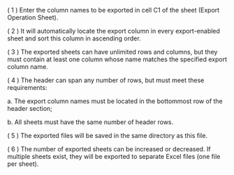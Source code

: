 ( 1 ) Enter the column names to be exported in cell C1 of the sheet (Export Operation Sheet).

( 2 ) It will automatically locate the export column in every export-enabled sheet and sort this column in ascending order.

( 3 ) The exported sheets can have unlimited rows and columns, but they must contain at least one column whose name matches the specified export column name.

( 4 ) The header can span any number of rows, but must meet these requirements:

a. The export column names must be located in the bottommost row of the header section;

b. All sheets must have the same number of header rows.

( 5 ) The exported files will be saved in the same directory as this file.

( 6 ) The number of exported sheets can be increased or decreased. If multiple sheets exist, they will be exported to separate Excel files (one file per sheet).

